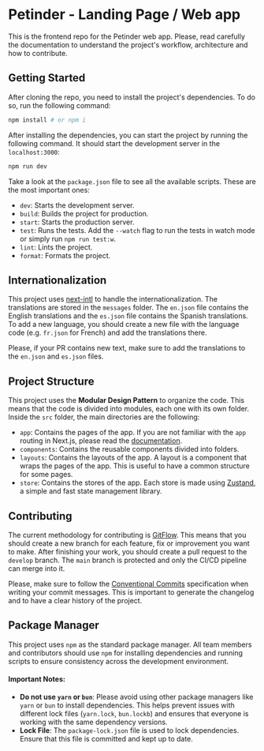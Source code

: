 # Petinder - Landing Page / Web app

This is the frontend repo for the Petinder web app. Please, read carefully the documentation to understand the project's workflow, architecture and how to contribute.

## Getting Started

After cloning the repo, you need to install the project's dependencies. To do so, run the following command:

```bash
npm install # or npm i
```

After installing the dependencies, you can start the project by running the following command. It should start the development server in the `localhost:3000`:

```bash
npm run dev
```

Take a look at the `package.json` file to see all the available scripts. These are the most important ones:

- `dev`: Starts the development server.
- `build`: Builds the project for production.
- `start`: Starts the production server.
- `test`: Runs the tests. Add the `--watch` flag to run the tests in watch mode or simply run `npm run test:w`.
- `lint`: Lints the project.
- `format`: Formats the project.

## Internationalization

This project uses [next-intl](https://next-intl-docs.vercel.app/) to handle the internationalization. The translations are stored in the `messages` folder. The `en.json` file contains the English translations and the `es.json` file contains the Spanish translations. To add a new language, you should create a new file with the language code (e.g. `fr.json` for French) and add the translations there.

Please, if your PR contains new text, make sure to add the translations to the `en.json` and `es.json` files.

## Project Structure

This project uses the **Modular Design Pattern** to organize the code. This means that the code is divided into modules, each one with its own folder. Inside the `src` folder, the main directories are the following:

- `app`: Contains the pages of the app. If you are not familiar with the `app` routing in Next.js, please read the [documentation](https://nextjs.org/docs/app/building-your-application/routing/pages-and-layouts).
- `components`: Contains the reusable components divided into folders.
- `layouts`: Contains the layouts of the app. A layout is a component that wraps the pages of the app. This is useful to have a common structure for some pages.
- `store`: Contains the stores of the app. Each store is made using [Zustand](https://zustand-demo.pmnd.rs), a simple and fast state management library.

## Contributing

The current methodology for contributing is [GitFlow](https://www.atlassian.com/es/git/tutorials/comparing-workflows/gitflow-workflow). This means that you should create a new branch for each feature, fix or improvement you want to make. After finishing your work, you should create a pull request to the `develop` branch. The `main` branch is protected and only the CI/CD pipeline can merge into it.

Please, make sure to follow the [Conventional Commits](https://www.conventionalcommits.org/en/v1.0.0/) specification when writing your commit messages. This is important to generate the changelog and to have a clear history of the project.

## Package Manager

This project uses `npm` as the standard package manager. All team members and contributors should use `npm` for installing dependencies and running scripts to ensure consistency across the development environment.

#### Important Notes:

- **Do not use `yarn` or `bun`**: Please avoid using other package managers like `yarn` or `bun` to install dependencies. This helps prevent issues with different lock files (`yarn.lock`, `bun.lockb`) and ensures that everyone is working with the same dependency versions.
- **Lock File**: The `package-lock.json` file is used to lock dependencies. Ensure that this file is committed and kept up to date.
